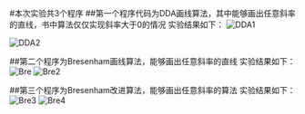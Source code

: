 #本次实验共3个程序
##第一个程序代码为DDA画线算法，其中能够画出任意斜率的直线，书中算法仅仅实现斜率大于0的情况
实验结果如下：
![DDA1](https://user-images.githubusercontent.com/87750093/174419922-d9497901-9dc4-42bc-a385-48dd4755884c.png)

![DDA2](https://user-images.githubusercontent.com/87750093/174419942-3d5919e9-2e67-4866-8685-1383ed6f0f4e.png)

##第二个程序为Bresenham画线算法，能够画出任意斜率的直线
实验结果如下：
![Bre](https://user-images.githubusercontent.com/87750093/174419950-72177f00-8dff-4590-9fc6-677a63c2ddac.png)
![Bre2](https://user-images.githubusercontent.com/87750093/174419952-9e9470ac-3c54-47f0-a07a-740be0c30275.png)

##第三个程序为Bresenham改进算法，能够画出任意斜率的算法
实验结果如下：
![Bre3](https://user-images.githubusercontent.com/87750093/174419953-3c4a2057-d096-448e-9044-7ff4bc4ed7fd.png)
![Bre4](https://user-images.githubusercontent.com/87750093/174419957-17b9b6bc-4980-49de-b1c7-1accb2caaa09.png)
